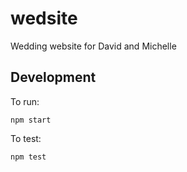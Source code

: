 # wedsite
Wedding website for David and Michelle

## Development
To run:

    npm start

To test:

    npm test